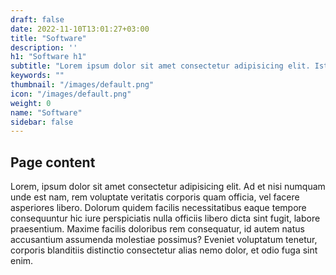 ```yaml
---
draft: false
date: 2022-11-10T13:01:27+03:00
title: "Software"
description: ''
h1: "Software h1"
subtitle: "Lorem ipsum dolor sit amet consectetur adipisicing elit. Iste neque dolorem velit consectetur sapiente. Excepturi cumque earum ipsum eos molestias perspiciatis iure officiis, temporibus voluptatum adipisci assumenda, voluptates recusandae itaque doloribus ducimus unde quos et harum. Quod doloribus deleniti obcaecati optio, atque voluptas quam voluptatibus labore officia cum pariatur veritatis?"
keywords: "" 
thumbnail: "/images/default.png"
icon: "/images/default.png"
weight: 0
name: "Software"
sidebar: false
---
```


## Page content

Lorem, ipsum dolor sit amet consectetur adipisicing elit. Ad et nisi numquam unde est nam, rem voluptate veritatis corporis quam officia, vel facere asperiores libero. Dolorum quidem facilis necessitatibus eaque tempore consequuntur hic iure perspiciatis nulla officiis libero dicta sint fugit, labore praesentium. Maxime facilis doloribus rem consequatur, id autem natus accusantium assumenda molestiae possimus? Eveniet voluptatum tenetur, corporis blanditiis distinctio consectetur alias nemo dolor, et odio fuga sint enim.

